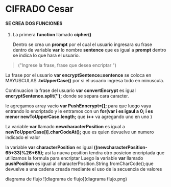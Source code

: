 # CIFRADO Cesar
#### SE CREA DOS FUNCIONES
1. La primera **function** llamado **cipher()**

    Dentro se crea un **prompt** por el cual el usuario ingresara su frase  dentro de variable __var__ lo nombre **sentence** que es igual a **prompt** dentro se indica lo que hara el usuario.
>("Ingrese la frase, frase que desea encriptar ")

La frase por el usuario **var encryptSentence=sentence** se coloca en MAYUSCULAS **.toUpperCase()** por si el usuario ingresa todo en minuscula.

Continuacion la frase del usuario **var convertEncrypt** es igual **encryptSentence.split('');** donde se separa cara caracter.

le agregamos array vacio **var PushEnncrypt=[];** para que luego vaya entrando lo encriptado y le entramos con un **for(var i es igaul a 0; i es menor newToUpperCase.length;** que **i++** va agregando uno en uno )

La variable **var** llamado **newcharacterPosition** es igual a **newToUpperCase[i].charCodeAt();** que es quien devuelve un numero indicado el valor

  la variable **var characterPosition** es igual  **((newcharacterPosition-65+33)%26+65);** asi la nueva position tendra otro posicion encriptada que utilizamos la formula para encriptar
  Luego la variable
**var** llamado **pushPosition** es igual al characterPosition.String.fromCharCode();que devuelve a una cadena creada mediante el uso de la secuencia de valores













diagrama de flujo ![diagrama de flujo](diagrama flujo.png)
